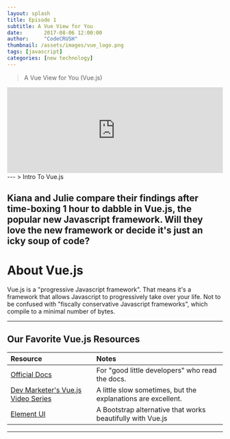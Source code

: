 ```yaml
---
layout: splash
title: Episode 1
subtitle: A Vue View for You
date:       2017-08-06 12:00:00
author:     "CodeCRUSH"
thumbnail: /assets/images/vue_logo.png
tags: [javascript]
categories: [new technology]
---
```

>A Vue View for You (Vue.js)
<!-- Vue Episode 1 -->
<iframe frameborder='0' height='200px' scrolling='no' seamless src='https://embed.simplecast.com/58cef492?color=f5f5f5' width='100%'></iframe>
---
> Intro To Vue.js


Kiana and Julie compare their findings after time-boxing 1 hour to dabble in Vue.js, the popular new Javascript framework. Will they love the new framework or decide it's just an icky soup of code?
---


# About Vue.js
Vue.js is a "progressive Javascript framework". That means it's a framework that
allows Javascript to progressively take over your life. Not to be confused with
"fiscally conservative Javascript frameworks", which compile to a minimal number
of bytes.

___

## Our Favorite Vue.js Resources

| Resource                  | Notes  |
|:--------------------------| :-----|
| [Official Docs](https://vuejs.org/)| For "good little developers" who read the docs.|
| [Dev Marketer's Vue.js Video Series](https://youtu.be/vzSjlLzGB1A)| A little slow sometimes, but the explanations are excellent.|
| [Element UI](http://element.eleme.io/#/en-US) | A Bootstrap alternative that works beautifully with Vue.js  |

___
